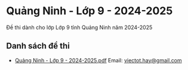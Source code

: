# Quảng Ninh - Lớp 9 - 2024-2025

Đề thi dành cho lớp Lớp 9 tỉnh Quảng Ninh năm 2024-2025

## Danh sách đề thi

- [Quảng Ninh - Lớp 9 - 2024-2025.pdf](Quảng%20Ninh%20-%20Lớp%209%20-%202024-2025.pdf)
Email: viectot.hay@gmail.com


